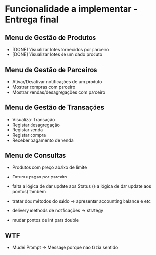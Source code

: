 # Funcionalidade a implementar - Entrega final

## Menu de Gestão de Produtos

- [DONE] Visualizar lotes fornecidos por parceiro
- [DONE] Visualizar lotes de um dado produto

## Menu de Gestão de Parceiros

- Ativar/Desativar notificações de um produto
- Mostrar compras com parceiro
- Mostrar vendas/desagregações com parceiro

## Menu de Gestão de Transações

- Visualizar Transação
- Registar desagregação
- Registar venda
- Registar compra
- Receber pagamento de venda

## Menu de Consultas

- Produtos com preço abaixo de limite
- Faturas pagas por parceiro

- falta a lógica de dar update aos Status (e a lógica de dar update aos pontos) também
- tratar dos métodos do saldo -> apresentar accounting balance e etc
- delivery methods de notificações -> strategy
- mudar pontos de int para double

## WTF

- Mudei Prompt -> Message porque nao fazia sentido

